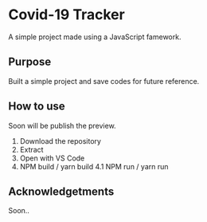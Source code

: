 # Covid-19 Tracker
A simple project made using a JavaScript famework.

## Purpose
Built a simple project and save codes for future reference.

## How to use
Soon will be publish the preview.

1. Download the repository
2. Extract
3. Open with VS Code
4. NPM build / yarn build
4.1 NPM run / yarn run

## Acknowledgetments
Soon..
